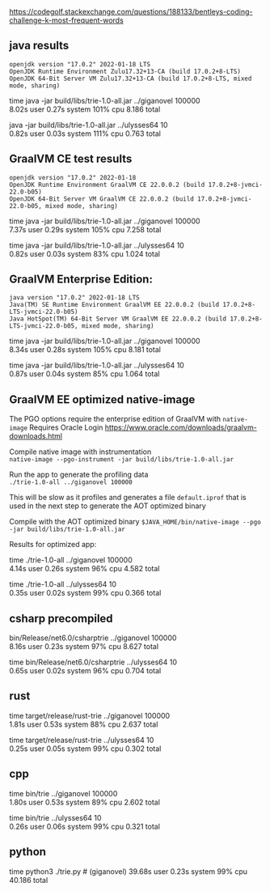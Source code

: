 https://codegolf.stackexchange.com/questions/188133/bentleys-coding-challenge-k-most-frequent-words

## java results

```
openjdk version "17.0.2" 2022-01-18 LTS
OpenJDK Runtime Environment Zulu17.32+13-CA (build 17.0.2+8-LTS)
OpenJDK 64-Bit Server VM Zulu17.32+13-CA (build 17.0.2+8-LTS, mixed mode, sharing)
```

time java -jar build/libs/trie-1.0-all.jar ../giganovel 100000  
8.02s user 0.27s system 101% cpu 8.186 total

java -jar build/libs/trie-1.0-all.jar ../ulysses64 10  
0.82s user 0.03s system 111% cpu 0.763 total

## GraalVM CE test results
```
openjdk version "17.0.2" 2022-01-18
OpenJDK Runtime Environment GraalVM CE 22.0.0.2 (build 17.0.2+8-jvmci-22.0-b05)
OpenJDK 64-Bit Server VM GraalVM CE 22.0.0.2 (build 17.0.2+8-jvmci-22.0-b05, mixed mode, sharing)
```

time java -jar build/libs/trie-1.0-all.jar ../giganovel 100000  
7.37s user 0.29s system 105% cpu 7.258 total

time java -jar build/libs/trie-1.0-all.jar ../ulysses64 10  
0.82s user 0.03s system 83% cpu 1.024 total

## GraalVM Enterprise Edition:

```
java version "17.0.2" 2022-01-18 LTS
Java(TM) SE Runtime Environment GraalVM EE 22.0.0.2 (build 17.0.2+8-LTS-jvmci-22.0-b05)
Java HotSpot(TM) 64-Bit Server VM GraalVM EE 22.0.0.2 (build 17.0.2+8-LTS-jvmci-22.0-b05, mixed mode, sharing)
```

time java -jar build/libs/trie-1.0-all.jar ../giganovel 100000  
8.34s user 0.28s system 105% cpu 8.181 total

time java -jar build/libs/trie-1.0-all.jar ../ulysses64 10  
0.87s user 0.04s system 85% cpu 1.064 total

## GraalVM EE optimized native-image

The PGO options require the enterprise edition of GraalVM with `native-image`
Requires Oracle Login
https://www.oracle.com/downloads/graalvm-downloads.html

Compile native image with instrumentation  
`native-image --pgo-instrument -jar build/libs/trie-1.0-all.jar`

Run the app to generate the profiling data  
`./trie-1.0-all ../giganovel 100000`

This will be slow as it profiles and generates a file `default.iprof` that is used in the next step to generate 
the  AOT optimized binary

Compile with the AOT optimized binary
`$JAVA_HOME/bin/native-image --pgo -jar build/libs/trie-1.0-all.jar`

Results for optimized app:

time ./trie-1.0-all ../giganovel 100000  
4.14s user 0.26s system 96% cpu 4.582 total

time ./trie-1.0-all ../ulysses64 10  
0.35s user 0.02s system 99% cpu 0.366 total

## csharp precompiled
bin/Release/net6.0/csharptrie ../giganovel 100000  
8.16s user 0.23s system 97% cpu 8.627 total

time bin/Release/net6.0/csharptrie ../ulysses64 10  
0.65s user 0.02s system 96% cpu 0.704 total

## rust
time target/release/rust-trie ../giganovel 100000  
1.81s user 0.53s system 88% cpu 2.637 total

time target/release/rust-trie ../ulysses64 10  
0.25s user 0.05s system 99% cpu 0.302 total

## cpp
time bin/trie ../giganovel 100000  
1.80s user 0.53s system 89% cpu 2.602 total

time bin/trie ../ulysses64 10  
0.26s user 0.06s system 99% cpu 0.321 total

## python

time python3 ./trie.py  # (giganovel)
39.68s user 0.23s system 99% cpu 40.186 total
